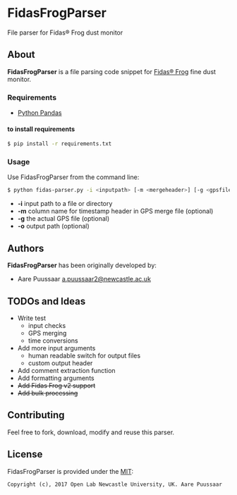 # FidasFrogParser
File parser for Fidas® Frog dust monitor

## About

**FidasFrogParser** is a file parsing code snippet for [Fidas® Frog](https://www.palas.de/en/product/fidasfrog) fine dust monitor.

### Requirements

- [Python Pandas](https://pandas.pydata.org/pandas-docs/stable/install.html)

#### to install requirements

``` sh
$ pip install -r requirements.txt
```

### Usage

Use FidasFrogParser from the command line:

``` sh
$ python fidas-parser.py -i <inputpath> [-m <mergeheader>] [-g <gpsfile>] [-o <outputpath>]'
```

- **-i** input path to a file or directory
- **-m** column name for timestamp header in GPS merge file (optional)
- **-g** the actual GPS file (optional)
- **-o** output path (optional)

## Authors
**FidasFrogParser** has been originally developed by:

* Aare Puussaar <a.puussaar2@newcastle.ac.uk>

## TODOs and Ideas

- Write test
	- input checks
	- GPS merging
	- time conversions
- Add more input arguments
	- human readable switch for output files
	- custom output header
- Add comment extraction function
- Add formatting arguments
- ~~Add Fidas Frog v2 support~~
- ~~Add bulk processing~~

## Contributing

Feel free to fork, download, modify and reuse this parser.

## License

FidasFrogParser is provided under the [MIT](https://github.com/aarepuu/fidasparser/blob/master/LICENSE):

	Copyright (c), 2017 Open Lab Newcastle University, UK. Aare Puussaar
